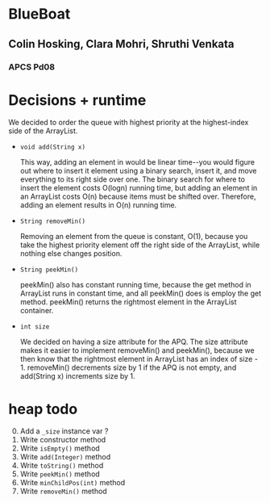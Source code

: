 # BlueBoat
## Colin Hosking, Clara Mohri, Shruthi Venkata
### APCS Pd08


# Decisions + runtime  
We decided to order the queue with highest priority at the highest-index side of the ArrayList. 
- `void add(String x)`
  
   This way, adding an element in would be linear time--you would figure out where to insert it element using a binary search, insert it, and move everything to its right side over one. The binary search for where to insert the element costs O(logn) running time, but adding an element in an ArrayList costs O(n) because items must be shifted over.  Therefore, adding an element results in O(n) running time. 

- `String removeMin()`
  
   Removing an element from the queue is constant, O(1), because you take the highest priority element off the right side of the ArrayList, while nothing else changes position.

- `String peekMin()`

  peekMin() also has constant running time, because the get method in ArrayList runs in constant time, and all peekMin() does is employ the get method. peekMin() returns the rightmost element in the ArrayList container.

- `int size`

  We decided on having a size attribute for the APQ. The size attribute makes it easier to implement removeMin() and peekMin(), because we then know that the rightmost element in ArrayList has an index of size - 1. removeMin() decrements size by 1 if the APQ is not empty, and add(String x) increments size by 1.


# heap todo

0. Add a `_size` instance var ? 
1. Write constructor method
2. Write `isEmpty()` method
3. Write `add(Integer)` method
4. Write `toString()` method
5. Write `peekMin()` method
6. Write `minChildPos(int)` method
6. Write `removeMin()` method